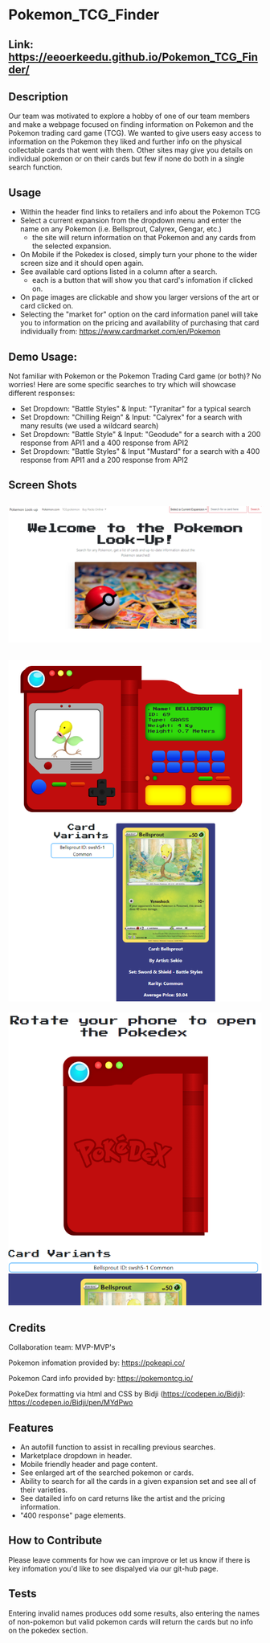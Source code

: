 # Pokemon_TCG_Finder

## Link: https://eeoerkeedu.github.io/Pokemon_TCG_Finder/

## Description

Our team was motivated to explore a hobby of one of our team members and make a webpage focused on finding information on Pokemon and the Pokemon trading card game (TCG).
We wanted to give users easy access to information on the Pokemon they liked and further info on the physical collectable cards that went with them. 
Other sites may give you details on individual pokemon or on their cards but few if none do both in a single search function.

## Usage

 - Within the header find links to retailers and info about the Pokemon TCG
 - Select a current expansion from the dropdown menu and enter the name on any Pokemon (i.e. Bellsprout, Calyrex, Gengar, 
    etc.)
    - the site will return information on that Pokemon and any cards from the selected expansion.
 - On Mobile if the Pokedex is closed, simply turn your phone to the wider screen size and it should open again.
 - See available card options listed in a column after a search.
    - each is a button that will show you that card's infomation if clicked on.
 - On page images are clickable and show you larger versions of the art or card clicked on.
 - Selecting the "market for" option on the card information panel will take you to information on the pricing and 
    availability of purchasing that card individually from: 
    https://www.cardmarket.com/en/Pokemon

## Demo Usage:
Not familiar with Pokemon or the Pokemon Trading Card game (or both)?
No worries! Here are some specific searches to try which will showcase different responses:

- Set Dropdown: "Battle Styles" & Input: "Tyranitar" for a typical search
- Set Dropdown: "Chilling Reign" & Input: "Calyrex" for a search with many results (we used a wildcard search)
- Set Dropdown: "Battle Style" & Input: "Geodude" for a search with a 200 response from API1 and a 400 response from API2
- Set Dropdown: "Battle Styles" & Input "Mustard" for a search with a 400 response from API1 and a 200 response from API2

## Screen Shots

![img](./assets/img/pageInti.png)
--------------------------------------------------------
![img](./assets/img/pagesearch.png)
--------------------------------------------------------
![img](./assets/img/mobilemode.png)




## Credits

Collaboration team: MVP-MVP's

Pokemon infomation provided by: https://pokeapi.co/

Pokemon Card info provided by: https://pokemontcg.io/

PokeDex formatting via html and CSS by Bidji (https://codepen.io/Bidji): https://codepen.io/Bidji/pen/MYdPwo

## Features

 - An autofill function to assist in recalling previous searches.
 - Marketplace dropdown in header.
 - Mobile friendly header and page content.
 - See enlarged art of the searched pokemon or cards.
 - Ability to search for all the cards in a given expansion set and see all of their varieties.
 - See datailed info on card returns like the artist and the pricing information.
 - "400 response" page elements.

## How to Contribute

Please leave comments for how we can improve or let us know if there is key infomation you'd like to see dispalyed via our git-hub page.

## Tests

Entering invalid names produces odd some results, also entering the names of non-pokemon but valid pokemon cards will return the cards but no info on the pokedex section.